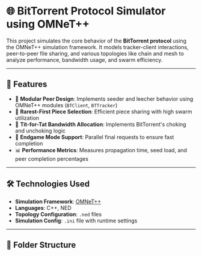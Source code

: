# 🌐 BitTorrent Protocol Simulator using OMNeT++

This project simulates the core behavior of the **BitTorrent protocol** using the OMNeT++ simulation framework. It models tracker-client interactions, peer-to-peer file sharing, and various topologies like chain and mesh to analyze performance, bandwidth usage, and swarm efficiency.

---

## 📌 Features

- 🧩 **Modular Peer Design**: Implements seeder and leecher behavior using OMNeT++ modules (`BTClient`, `BTTracker`)
- 🔄 **Rarest-First Piece Selection**: Efficient piece sharing with high swarm utilization
- 💬 **Tit-for-Tat Bandwidth Allocation**: Implements BitTorrent's choking and unchoking logic
- 🚀 **Endgame Mode Support**: Parallel final requests to ensure fast completion
- 📊 **Performance Metrics**: Measures propagation time, seed load, and peer completion percentages

---

## 🛠️ Technologies Used

- **Simulation Framework**: [OMNeT++](https://omnetpp.org)
- **Languages**: C++, NED
- **Topology Configuration**: `.ned` files
- **Simulation Config**: `.ini` file with runtime settings

---

## 📁 Folder Structure

